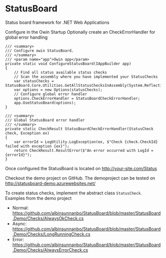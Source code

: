 # StatusBoard
Status board framework for .NET Web Applications

Configure in the Owin Startup
Optionally create an CheckErrorHandler for global error handling

	/// <summary>
	/// Configure owin StatusBoard.
	/// </summary>
	/// <param name="app">Owin app</param>
	private static void ConfigureStatusBoard(IAppBuilder app)
	{
		// Find all status available status checks
		// Scan the assembly where you have implemented your StatusChecks
		var statusChecks = StatusBoard.Core.Utilities.GetAllStatusChecksInAssembly(System.Reflection.Assembly.GetExecutingAssembly());
		var options = new Options(statusChecks);
		// Configure global error handler
		options.CheckErrorHandler = StatusBoardCheckErrorHandler;
		app.UseStatusBoard(options);
	}

	/// <summary>
	/// Global StatusBoard error handler
	/// </summary>
	private static CheckResult StatusBoardCheckErrorHandler(StatusCheck check, Exception ex)
	{
		var errorId = LogUtility.LogException(ex, $"Check {check.CheckId} failed with exception {ex}");
		return CheckResult.ResultError($"An error occurred with LogId = {errorId}");
	}

Once configured the StatusBoard is located on http://your-site.com/Status

Checkout the demo project on GitHub.
The demoproject can be tested on http://statusboard-demo.azurewebsites.net/

To create status checks, implement the abstract class `StatusCheck`.
Examples from the demo project
* Normal: https://github.com/albinsunnanbo/StatusBoard/blob/master/StatusBoard.Demo/Checks/AlwaysOkCheck.cs
* Async:  https://github.com/albinsunnanbo/StatusBoard/blob/master/StatusBoard.Demo/Checks/LongRunningCheck.cs
* Error:  https://github.com/albinsunnanbo/StatusBoard/blob/master/StatusBoard.Demo/Checks/AlwaysErrorCheck.cs
